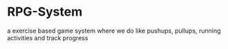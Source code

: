 # RPG-System
a exercise based game system where we do like pushups, pullups, running activities and track progress

